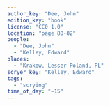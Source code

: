 ```yaml
---
author_key: "Dee, John"
edition_key: "book"
license: "CC0 1.0"
location: "page 80-82"
people:
  - "Dee, John"
  - "Kelley, Edward"
places:
  - "Krakow, Lesser Poland, PL"
scryer_key: "Kelley, Edward"
tags:
  - "scrying"
time_of_day: "~15"
---
```

